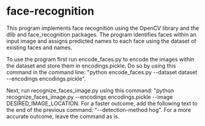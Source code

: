 # face-recognition

This program implements face recognition using the OpenCV library and the dlib and face_recognition packages. The program identifies faces within an input image and assigns predicted names to each face using the dataset of existing faces and names. 

To use the program first run encode_faces.py to encode the images within the dataset and store them in encodings.pickle. Do so by using this command in the command line: "python encode_faces.py --dataset dataset --encodings encodings.pickle". 

Next, run recognize_faces_image.py using this command: "python recognize_faces_image.py --encodings encodings.pickle \--image DESIRED_IMAGE_LOCATION.
For a faster outcome, add the following text to the end of the previous command: "--detection-method hog". For a more accurate outcome, leave the command as is.

